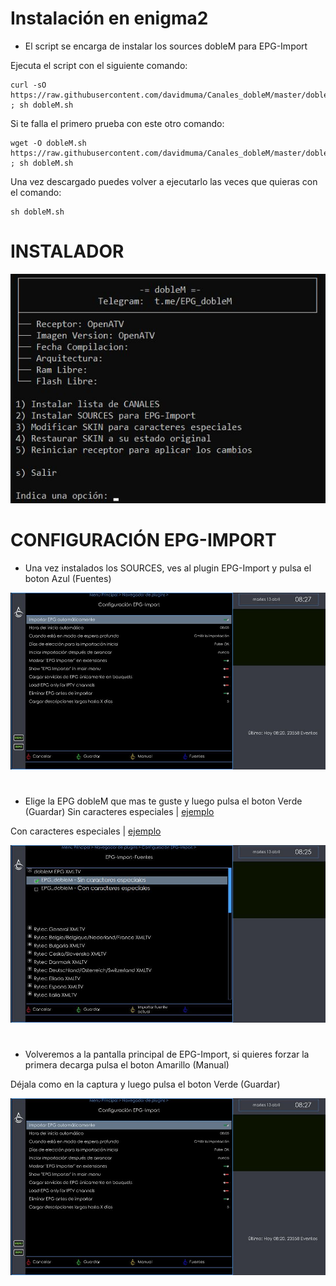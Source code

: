 # <b>Instalación en enigma2 </B>

- El script se encarga de instalar los sources dobleM para EPG-Import

Ejecuta el script con el siguiente comando:
```
curl -sO https://raw.githubusercontent.com/davidmuma/Canales_dobleM/master/dobleM.sh ; sh dobleM.sh
```
Si te falla el primero prueba con este otro comando:
```
wget -O dobleM.sh https://raw.githubusercontent.com/davidmuma/Canales_dobleM/master/dobleM.sh ; sh dobleM.sh
```
Una vez descargado puedes volver a ejecutarlo las veces que quieras con el comando:
```
sh dobleM.sh
```
# INSTALADOR
![alt text](https://raw.githubusercontent.com/davidmuma/Canales_dobleM/master/Images/Ie2.jpg)

# CONFIGURACIÓN EPG-IMPORT
- Una vez instalados los SOURCES, ves al plugin EPG-Import y pulsa el boton Azul (Fuentes)

![alt text](https://raw.githubusercontent.com/davidmuma/Canales_dobleM/master/Images/E2_I1.jpg)
#

- Elige la EPG dobleM que mas te guste y luego pulsa el boton Verde (Guardar)
Sin caracteres especiales | [ejemplo](https://raw.githubusercontent.com/davidmuma/EPG_dobleM/master/Varios/e2sin.jpg)

Con caracteres especiales | [ejemplo](https://raw.githubusercontent.com/davidmuma/EPG_dobleM/master/Varios/e2con.jpg)

![alt text](https://raw.githubusercontent.com/davidmuma/Canales_dobleM/master/Images/E2_I2.jpg)
#

- Volveremos a la pantalla principal de EPG-Import, si quieres forzar la primera decarga pulsa el boton Amarillo (Manual)

Déjala como en la captura y luego pulsa el boton Verde (Guardar)

![alt text](https://raw.githubusercontent.com/davidmuma/Canales_dobleM/master/Images/E2_I1.jpg)
#

